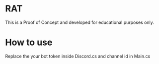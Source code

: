 # RAT
This is a Proof of Concept and developed for educational purposes only.
# How to use 
Replace the your bot token inside Discord.cs and channel id in Main.cs
